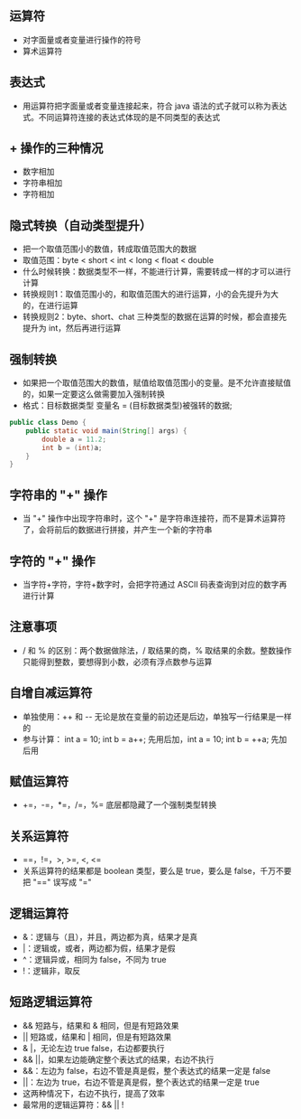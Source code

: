 ## 运算符
* 对字面量或者变量进行操作的符号
* 算术运算符

## 表达式
* 用运算符把字面量或者变量连接起来，符合 java 语法的式子就可以称为表达式。不同运算符连接的表达式体现的是不同类型的表达式

## + 操作的三种情况
* 数字相加
* 字符串相加
* 字符相加

## 隐式转换（自动类型提升）
* 把一个取值范围小的数值，转成取值范围大的数据
* 取值范围：byte < short < int < long < float < double
* 什么时候转换：数据类型不一样，不能进行计算，需要转成一样的才可以进行计算
* 转换规则1：取值范围小的，和取值范围大的进行运算，小的会先提升为大的，在进行运算
* 转换规则2：byte、short、chat 三种类型的数据在运算的时候，都会直接先提升为 int，然后再进行运算

## 强制转换
* 如果把一个取值范围大的数值，赋值给取值范围小的变量。是不允许直接赋值的，如果一定要这么做需要加入强制转换
* 格式：目标数据类型 变量名 = (目标数据类型)被强转的数据;
```java
public class Demo {
    public static void main(String[] args) {
        double a = 11.2;
        int b = (int)a;
    }
}
```
## 字符串的 "+" 操作
* 当 "+" 操作中出现字符串时，这个 "+" 是字符串连接符，而不是算术运算符了，会将前后的数据进行拼接，并产生一个新的字符串

## 字符的 "+" 操作
* 当字符+字符，字符+数字时，会把字符通过 ASCII 码表查询到对应的数字再进行计算

## 注意事项
* / 和 % 的区别：两个数据做除法，/ 取结果的商，% 取结果的余数。整数操作只能得到整数，要想得到小数，必须有浮点数参与运算

## 自增自减运算符
* 单独使用：++ 和 -- 无论是放在变量的前边还是后边，单独写一行结果是一样的
* 参与计算： int a = 10; int b = a++; 先用后加，int a = 10; int b = ++a; 先加后用

## 赋值运算符
* +=，-=，*=，/=，%= 底层都隐藏了一个强制类型转换

## 关系运算符
* ==，!=，>, >=, <, <=
* 关系运算符的结果都是 boolean 类型，要么是 true，要么是 false，千万不要把 "==" 误写成 "="

## 逻辑运算符
* &：逻辑与（且），并且，两边都为真，结果才是真
* |：逻辑或，或者，两边都为假，结果才是假
* ^：逻辑异或，相同为 false，不同为 true
* !：逻辑非，取反

## 短路逻辑运算符
* && 短路与，结果和 & 相同，但是有短路效果
* || 短路或，结果和 | 相同，但是有短路效果
* & |，无论左边 true false，右边都要执行
* && ||，如果左边能确定整个表达式的结果，右边不执行
* &&：左边为 false，右边不管是真是假，整个表达式的结果一定是 false
* ||：左边为 true，右边不管是真是假，整个表达式的结果一定是 true
* 这两种情况下，右边不执行，提高了效率
* 最常用的逻辑运算符：&& || !